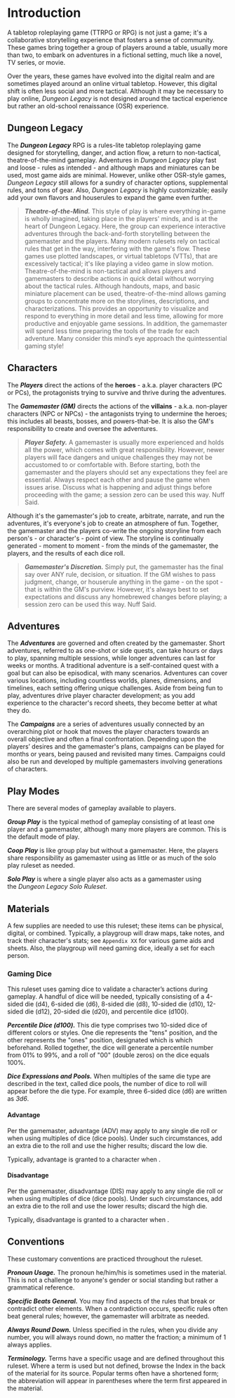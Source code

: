 # Introduction

A tabletop roleplaying game (TTRPG or RPG) is not just a game; it's a collaborative storytelling experience that fosters a sense of community. These games bring together a group of players around a table, usually more than two, to embark on adventures in a fictional setting, much like a novel, TV series, or movie.

Over the years, these games have evolved into the digital realm and are sometimes played around an online virtual tabletop. However, this digital shift is often less social and more tactical. Although it may be necessary to play online, *Dungeon Legacy* is not designed around the tactical experience but rather an old-school renaissance (OSR) experience.

## Dungeon Legacy

The ***Dungeon Legacy*** RPG is a rules-lite tabletop roleplaying game designed for storytelling, danger, and action flow, a return to non-tactical, theatre-of-the-mind gameplay. Adventures in *Dungeon Legacy* play fast and loose - rules as intended - and although maps and miniatures can be used, most game aids are minimal. However, unlike other OSR-style games, *Dungeon Legacy* still allows for a sundry of character options, supplemental rules, and tons of gear. Also, *Dungeon Legacy* is highly customizable; easily add your own flavors and houserules to expand the game even further.

> ***Theatre-of-the-Mind.*** This style of play is where everything in-game is wholly imagined, taking place in the players' minds, and is at the heart of Dungeon Legacy. Here, the group can experience interactive adventures through the back-and-forth storytelling between the gamemaster and the players. Many modern rulesets rely on tactical rules that get in the way, interfering with the game's flow. These games use plotted landscapes, or virtual tabletops (VTTs), that are excessively tactical; it's like playing a video game in slow motion. Theatre-of-the-mind is non-tactical and allows players and gamemasters to describe actions in quick detail without worrying about the tactical rules. Although handouts, maps, and basic miniature placement can be used, theatre-of-the-mind allows gaming groups to concentrate more on the storylines, descriptions, and characterizations. This provides an opportunity to visualize and respond to everything in more detail and less time, allowing for more productive and enjoyable game sessions. In addition, the gamemaster will spend less time preparing the tools of the trade for each adventure. Many consider this mind’s eye approach the quintessential gaming style!

## Characters

The ***Players*** direct the actions of the **heroes** - a.k.a. player characters (PC or PCs), the protagonists trying to survive and thrive during the adventures.

The ***Gamemaster (GM)*** directs the actions of the **villains** - a.k.a. non-player characters (NPC or NPCs) - the antagonists trying to undermine the heroes; this includes all beasts, bosses, and powers-that-be. It is also the GM's responsibility to create and oversee the adventures.

>***Player Safety.*** A gamemaster is usually more experienced and holds all the power, which comes with great responsibility. However, newer players will face dangers and unique challenges they may not be accustomed to or comfortable with. Before starting, both the gamemaster and the players should set any expectations they feel are essential. Always respect each other and pause the game when issues arise. Discuss what is happening and adjust things before proceeding with the game; a session zero can be used this way. Nuff Said.

Although it's the gamemaster's job to create, arbitrate, narrate, and run the adventures, it's everyone's job to create an atmosphere of fun. Together, the gamemaster and the players co-write the ongoing storyline from each person's - or character's - point of view. The storyline is continually generated - moment to moment - from the minds of the gamemaster, the players, and the results of each dice roll.

>***Gamemaster's Discretion.*** Simply put, the gamemaster has the final say over ANY rule, decision, or situation. If the GM wishes to pass judgment, change, or houserule anything in the game - on the spot - that is within the GM's purview. However, it's always best to set expectations and discuss any homebrewed changes before playing; a session zero can be used this way. Nuff Said.

## Adventures

The ***Adventures*** are governed and often created by the gamemaster. Short adventures, referred to as one-shot or side quests, can take hours or days to play, spanning multiple sessions, while longer adventures can last for weeks or months. A traditional adventure is a self-contained quest with a goal but can also be episodical, with many scenarios. Adventures can cover various locations, including countless worlds, planes, dimensions, and timelines, each setting offering unique challenges. Aside from being fun to play, adventures drive player character development; as you add experience to the character's record sheets, they become better at what they do.

The ***Campaigns*** are a series of adventures usually connected by an overarching plot or hook that moves the player characters towards an overall objective and often a final confrontation. Depending upon the players’ desires and the gamemaster's plans, campaigns can be played for months or years, being paused and revisited many times. Campaigns could also be run and developed by multiple gamemasters involving generations of characters.

## Play Modes

There are several modes of gameplay available to players.

**_Group Play_** is the typical method of gameplay consisting of at least one player and a gamemaster, although many more players are common. This is the default mode of play.

**_Coop Play_** is like group play but without a gamemaster. Here, the players share responsibility as gamemaster using as little or as much of the solo play ruleset as needed.

**_Solo Play_** is where a single player also acts as a gamemaster using the _Dungeon Legacy Solo Ruleset_.

## Materials

A few supplies are needed to use this ruleset; these items can be physical, digital, or combined. Typically, a playgroup will draw maps, take notes, and track their character's stats; see `Appendix XX` for various game aids and sheets. Also, the playgroup will need gaming dice, ideally a set for each person.

### Gaming Dice

This ruleset uses gaming dice to validate a character’s actions during gameplay. A handful of dice will be needed, typically consisting of a 4-sided die (d4), 6-sided die (d6), 8-sided die (d8), 10-sided die (d10), 12-sided die (d12), 20-sided die (d20), and percentile dice (d100).

***Percentile Dice (d100).*** This die type comprises two 10-sided dice of different colors or styles. One die represents the "tens" position, and the other represents the "ones" position, designated which is which beforehand. Rolled together, the dice will generate a percentile number from 01% to 99%, and a roll of "00" (double zeros) on the dice equals 100%.

***Dice Expressions and Pools.*** When multiples of the same die type are described in the text, called dice pools, the number of dice to roll will appear before the die type. For example, three 6-sided dice (d6) are written as *3d6*.

#### Advantage

Per the gamemaster, advantage (ADV) may apply to any single die roll or when using multiples of dice (dice pools). Under such circumstances, add an extra die to the roll and use the higher results; discard the low die.

Typically, advantage is granted to a character when <!--add copy here-->.

#### Disadvantage

Per the gamemaster, disadvantage (DIS) may apply to any single die roll or when using multiples of dice (dice pools). Under such circumstances, add an extra die to the roll and use the lower results; discard the high die.

Typically, disadvantage is granted to a character when <!--add copy here-->.

## Conventions

These customary conventions are practiced throughout the ruleset.

***Pronoun Usage.*** The pronoun he/him/his is sometimes used in the material. This is not a challenge to anyone's gender or social standing but rather a grammatical reference.

***Specific Beats General.*** You may find aspects of the rules that break or contradict other elements. When a contradiction occurs, specific rules often beat general rules; however, the gamemaster will arbitrate as needed.

***Always Round Down.*** Unless specified in the rules, when you divide any number, you will always round down, no matter the fraction; a minimum of 1 always applies.

***Terminology.*** Terms have a specific usage and are defined throughout this ruleset. Where a term is used but not defined, browse the Index in the back of the material for its source. Popular terms often have a shortened form; the abbreviation will appear in parentheses where the term first appeared in the material.
